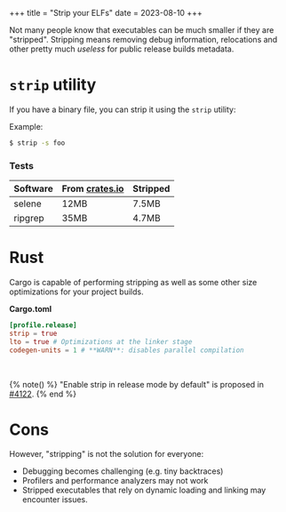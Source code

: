 +++
title = "Strip your ELFs"
date = 2023-08-10
+++

Not many people know that executables can be much smaller if they are "stripped". Stripping means removing debug information, relocations and other pretty much _useless_ for public release builds metadata.

# `strip` utility

If you have a binary file, you can strip it using the `strip` utility:

Example:

```sh
$ strip -s foo
```

### Tests

| Software | From [crates.io](https://crates.io) | Stripped |
| -------- | ----------------------------------- | -------- |
| selene   | 12MB                                | 7.5MB    |
| ripgrep  | 35MB                                | 4.7MB    |

# Rust

Cargo is capable of performing stripping as well as some other size optimizations for your project builds.

**Cargo.toml**
```toml
[profile.release]
strip = true
lto = true # Optimizations at the linker stage
codegen-units = 1 # **WARN**: disables parallel compilation
```

<br>

{% note() %}
"Enable strip in release mode by default" is proposed in [#4122](https://github.com/rust-lang/cargo/issues/4122).
{% end %}

# Cons

However, "stripping" is not the solution for everyone:

- Debugging becomes challenging (e.g. tiny backtraces)
- Profilers and performance analyzers may not work
- Stripped executables that rely on dynamic loading and linking may encounter issues.
